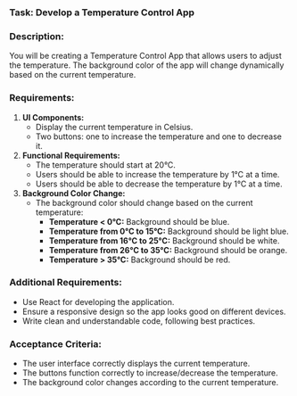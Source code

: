 ### Task: Develop a Temperature Control App

### Description:

You will be creating a Temperature Control App that allows users to adjust the temperature. The background color of the app will change dynamically based on the current temperature.

### Requirements:

1. **UI Components:**
    - Display the current temperature in Celsius.
    - Two buttons: one to increase the temperature and one to decrease it.
2. **Functional Requirements:**
    - The temperature should start at 20°C.
    - Users should be able to increase the temperature by 1°C at a time.
    - Users should be able to decrease the temperature by 1°C at a time.
3. **Background Color Change:**
    - The background color should change based on the current temperature:
        - **Temperature < 0°C:** Background should be blue.
        - **Temperature from 0°C to 15°C:** Background should be light blue.
        - **Temperature from 16°C to 25°C:** Background should be white.
        - **Temperature from 26°C to 35°C:** Background should be orange.
        - **Temperature > 35°C:** Background should be red.

### Additional Requirements:

- Use React for developing the application.
- Ensure a responsive design so the app looks good on different devices.
- Write clean and understandable code, following best practices.

### Acceptance Criteria:

- The user interface correctly displays the current temperature.
- The buttons function correctly to increase/decrease the temperature.
- The background color changes according to the current temperature.
